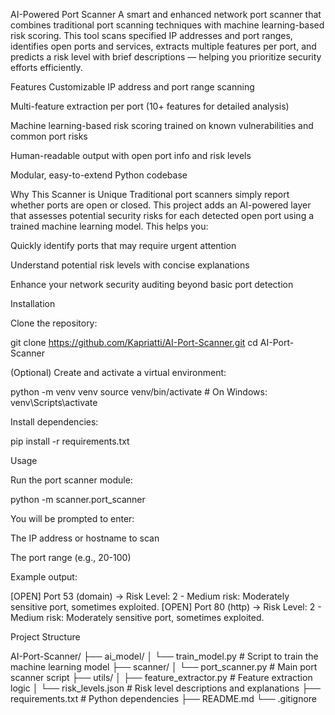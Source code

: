 AI-Powered Port Scanner
A smart and enhanced network port scanner that combines traditional port scanning techniques with machine learning-based risk scoring. This tool scans specified IP addresses and port ranges, identifies open ports and services, extracts multiple features per port, and predicts a risk level with brief descriptions — helping you prioritize security efforts efficiently.

Features
Customizable IP address and port range scanning

Multi-feature extraction per port (10+ features for detailed analysis)

Machine learning-based risk scoring trained on known vulnerabilities and common port risks

Human-readable output with open port info and risk levels

Modular, easy-to-extend Python codebase

Why This Scanner is Unique
Traditional port scanners simply report whether ports are open or closed. This project adds an AI-powered layer that assesses potential security risks for each detected open port using a trained machine learning model. This helps you:

Quickly identify ports that may require urgent attention

Understand potential risk levels with concise explanations

Enhance your network security auditing beyond basic port detection

Installation

Clone the repository:

git clone https://github.com/Kapriatti/AI-Port-Scanner.git
cd AI-Port-Scanner

(Optional) Create and activate a virtual environment:

python -m venv venv
source venv/bin/activate       # On Windows: venv\Scripts\activate

Install dependencies:

pip install -r requirements.txt

Usage

Run the port scanner module:
 
python -m scanner.port_scanner

You will be prompted to enter:

The IP address or hostname to scan

The port range (e.g., 20-100)

Example output:

[OPEN] Port 53 (domain) → Risk Level: 2 - Medium risk: Moderately sensitive port, sometimes exploited.
[OPEN] Port 80 (http) → Risk Level: 2 - Medium risk: Moderately sensitive port, sometimes exploited.

Project Structure

AI-Port-Scanner/
├── ai_model/
│   └── train_model.py          # Script to train the machine learning model
├── scanner/
│   └── port_scanner.py         # Main port scanner script
├── utils/
│   ├── feature_extractor.py    # Feature extraction logic
│   └── risk_levels.json        # Risk level descriptions and explanations
├── requirements.txt            # Python dependencies
├── README.md
└── .gitignore


